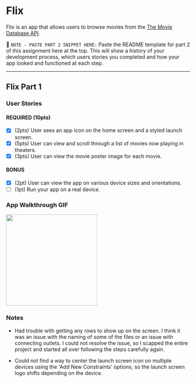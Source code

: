 # Flix

Flix is an app that allows users to browse movies from the [The Movie Database API](http://docs.themoviedb.apiary.io/#).

📝 `NOTE - PASTE PART 2 SNIPPET HERE:` Paste the README template for part 2 of this assignment here at the top. This will show a history of your development process, which users stories you completed and how your app looked and functioned at each step.

---

## Flix Part 1

### User Stories

#### REQUIRED (10pts)
- [x] (2pts) User sees an app icon on the home screen and a styled launch screen.
- [x] (5pts) User can view and scroll through a list of movies now playing in theaters.
- [x] (3pts) User can view the movie poster image for each movie.

#### BONUS
- [x] (2pt) User can view the app on various device sizes and orientations.
- [ ] (1pt) Run your app on a real device.

### App Walkthrough GIF
<img src="http://g.recordit.co/VqVeFGrPdJ.gif" width=250><br>

### Notes
- Had trouble with getting any rows to show up on the screen. I think it was an issue with the naming of some of the files or an issue with connecting outlets. I could not resolve the issue, so I scapped the entire project and started all over following the steps carefully again.

- Could not find a way to center the launch screen icon on multiple devices using the 'Add New Constraints' options, so the launch screen logo shifts depending on the device.
